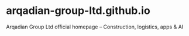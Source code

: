 # arqadian-group-ltd.github.io
Arqadian Group Ltd official homepage – Construction, logistics, apps &amp; AI
